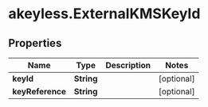 # akeyless.ExternalKMSKeyId

## Properties

Name | Type | Description | Notes
------------ | ------------- | ------------- | -------------
**keyId** | **String** |  | [optional] 
**keyReference** | **String** |  | [optional] 


